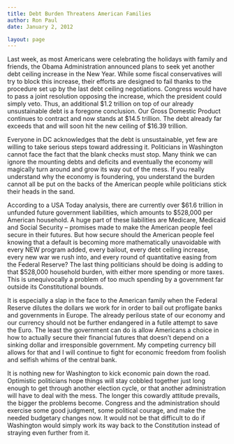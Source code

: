 ```yaml
---
title: Debt Burden Threatens American Families
author: Ron Paul
date: January 2, 2012

layout: page
---
```


Last week, as most Americans were celebrating the holidays with family
and friends, the Obama Administration announced plans to seek yet
another debt ceiling increase in the New Year.  While some fiscal
conservatives will try to block this increase, their efforts are
designed to fail thanks to the procedure set up by the last debt ceiling
negotiations.  Congress would have to pass a joint resolution opposing
the increase, which the president could simply veto.  Thus, an
additional \$1.2 trillion on top of our already unsustainable debt is a
foregone conclusion.  Our Gross Domestic Product continues to contract
and now stands at \$14.5 trillion.  The debt already far exceeds that
and will soon hit the new ceiling of \$16.39 trillion.

Everyone in DC acknowledges that the debt is unsustainable, yet few are
willing to take serious steps toward addressing it.  Politicians in
Washington cannot face the fact that the blank checks must stop.  Many
think we can ignore the mounting debts and deficits and eventually the
economy will magically turn around and grow its way out of the mess.  If
you really understand why the economy is foundering, you understand the
burden cannot all be put on the backs of the American people while
politicians stick their heads in the sand.

According to a USA Today analysis, there are currently over \$61.6
trillion in unfunded future government liabilities, which amounts to
\$528,000 per American household.  A huge part of these liabilities are
Medicare, Medicaid and Social Security – promises made to make the
American people feel secure in their futures.  But how secure should the
American people feel knowing that a default is becoming more
mathematically unavoidable with every NEW program added, every bailout,
every debt ceiling increase, every new war we rush into, and every round
of quantitative easing from the Federal Reserve?  The last thing
politicians should be doing is adding to that \$528,000 household
burden, with either more spending or more taxes.  This is unequivocally
a problem of too much spending by a government far outside its
Constitutional bounds.

It is especially a slap in the face to the American family when the
Federal Reserve dilutes the dollars we work for in order to bail out
profligate banks and governments in Europe.  The already perilous state
of our economy and our currency should not be further endangered in a
futile attempt to save the Euro.  The least the government can do is
allow Americans a choice in how to actually secure their financial
futures that doesn’t depend on a sinking dollar and irresponsible
government.  My competing currency bill allows for that and I will
continue to fight for economic freedom from foolish and selfish whims of
the central bank.

It is nothing new for Washington to kick economic pain down the road. 
Optimistic politicians hope things will stay cobbled together just long
enough to get through another election cycle, or that another
administration will have to deal with the mess.  The longer this
cowardly attitude prevails, the bigger the problems become.  Congress
and the administration should exercise some good judgment, some
political courage, and make the needed budgetary changes now.  It would
not be that difficult to do if Washington would simply work its way back
to the Constitution instead of straying even further from it.

